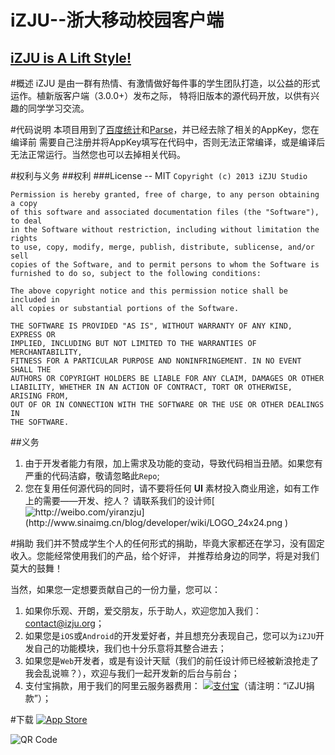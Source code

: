 iZJU--浙大移动校园客户端
====

[iZJU is A Lift Style!](http://www.izju.org)
----

#概述
iZJU 是由一群有热情、有激情做好每件事的学生团队打造，以公益的形式运作。植新版客户端（3.0.0+）发布之际，
特将旧版本的源代码开放，以供有兴趣的同学学习交流。

#代码说明
本项目用到了[百度统计](http:/mtj.baidu.com)和[Parse](https://parse.com)，并已经去除了相关的AppKey，您在编译前
需要自己注册并将AppKey填写在代码中，否则无法正常编译，或是编译后无法正常运行。当然您也可以去掉相关代码。


#权利与义务
##权利
###License -- MIT
`Copyright (c) 2013 iZJU Studio`

    Permission is hereby granted, free of charge, to any person obtaining a copy
    of this software and associated documentation files (the "Software"), to deal
    in the Software without restriction, including without limitation the rights
    to use, copy, modify, merge, publish, distribute, sublicense, and/or sell
    copies of the Software, and to permit persons to whom the Software is
    furnished to do so, subject to the following conditions:

    The above copyright notice and this permission notice shall be included in
    all copies or substantial portions of the Software.

    THE SOFTWARE IS PROVIDED "AS IS", WITHOUT WARRANTY OF ANY KIND, EXPRESS OR
    IMPLIED, INCLUDING BUT NOT LIMITED TO THE WARRANTIES OF MERCHANTABILITY,
    FITNESS FOR A PARTICULAR PURPOSE AND NONINFRINGEMENT. IN NO EVENT SHALL THE
    AUTHORS OR COPYRIGHT HOLDERS BE LIABLE FOR ANY CLAIM, DAMAGES OR OTHER
    LIABILITY, WHETHER IN AN ACTION OF CONTRACT, TORT OR OTHERWISE, ARISING FROM,
    OUT OF OR IN CONNECTION WITH THE SOFTWARE OR THE USE OR OTHER DEALINGS IN
    THE SOFTWARE.

##义务
1. 由于开发者能力有限，加上需求及功能的变动，导致代码相当丑陋。如果您有严重的代码洁癖，敬请忽略此`Repo`;
2. 您在复用任何源代码的同时，请不要将任何 __UI__ 素材投入商业用途，如有工作上的需要——开发、挖人？
请联系我们的设计师[![http://weibo.com/yiranzju](http://www.sinaimg.cn/blog/developer/wiki/LOGO_24x24.png )](http://weibo.com/yiranzju)

#捐助
我们并不赞成学生个人的任何形式的捐助，毕竟大家都还在学习，没有固定收入。您能经常使用我们的产品，给个好评，
并推荐给身边的同学，将是对我们莫大的鼓舞！

当然，如果您一定想要贡献自己的一份力量，您可以：

1. 如果你乐观、开朗，爱交朋友，乐于助人，欢迎您加入我们：[contact@izju.org](mailto:contact@izju.org)；
2. 如果您是`iOS`或`Android`的开发爱好者，并且想充分表现自己，您可以为`iZJU`开发自己的功能模块，我们也十分乐意将其整合进去；
3. 如果您是`Web`开发者，或是有设计天赋（我们的前任设计师已经被新浪抢走了我会乱说嘛？），欢迎与我们一起开发新的后台与前台；
3. 支付宝捐款，用于我们的阿里云服务器费用：
[![支付宝](https://img.alipay.com/sys/personalprod/style/mc/btn-index.png)](https://me.alipay.com/rickytan)（请注明：“iZJU捐款”）；

#下载
[![App Store](https://dl.dropboxusercontent.com/u/46239535/images/appstore.jpeg)](https://itunes.apple.com/cn/app/izju/id573810521?mt=8)

![QR Code](https://dl.dropboxusercontent.com/u/46239535/images/izju-qrcode.png "二维码")



